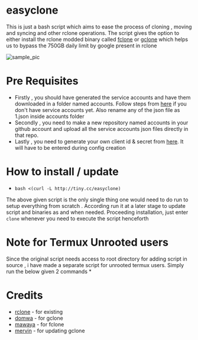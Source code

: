 # easyclone
This is just a bash script which aims to ease the process of cloning , moving and syncing and other rclone operations.
The script gives the option to either install the rclone modded binary called [fclone](https://github.com/mawaya/rclone) or [gclone](https://github.com/donwa/gclone) which helps us to bypass the 750GB daily limit by google present in rclone

![sample_pic](https://i.ibb.co/H4qHh1h/Screenshot-20210128-211947-2.jpg)

# Pre Requisites
* Firstly , you should have generated the service accounts and have them downloaded in a folder named accounts. Follow steps from [here](https://github.com/smartass08/Service-Accounts-to-Google-groups/blob/master/README.md) if you don't have service accounts yet. Also rename any of the json file as 1.json inside accounts folder
* Secondly , you need to make a new repository named accounts in your github account and upload all the service accounts json files directly in that repo.
* Lastly , you need to generate your own client id & secret from [here](https://developers.google.com/drive/api/v3/quickstart/python). It will have to be entered during config creation

# How to install / update
* ```bash <(curl -L http://tiny.cc/easyclone)```

The above given script is the only single thing one would need to do run to setup everything from scratch . According run it at a later stage to update script and binaries as and when needed.
Proceeding installation, just enter ```clone``` whenever you need to execute the script henceforth 

# Note for Termux Unrooted users
Since the original script needs access to root directory for adding script in source , i have made a separate script for unrooted termux users. Simply run the below given 2 commands
* 

# Credits
* [rclone](https://github.com/rclone/rclone)    -  for existing 
* [domwa](https://github.com/domwa/gclone)      -  for gclone 
* [mawaya](https://github.com/mawaya/rclone)    -  for fclone 
* [mervin](https://github.com/tomyummmm/gclone) -  for updating gclone
